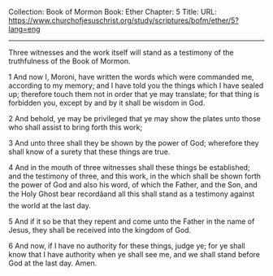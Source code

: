 Collection: Book of Mormon
Book: Ether
Chapter: 5
Title: 
URL: https://www.churchofjesuschrist.org/study/scriptures/bofm/ether/5?lang=eng

---

Three witnesses and the work itself will stand as a testimony of the truthfulness of the Book of Mormon.

1 And now I, Moroni, have written the words which were commanded me, according to my memory; and I have told you the things which I have sealed up; therefore touch them not in order that ye may translate; for that thing is forbidden you, except by and by it shall be wisdom in God.

2 And behold, ye may be privileged that ye may show the plates unto those who shall assist to bring forth this work;

3 And unto three shall they be shown by the power of God; wherefore they shall know of a surety that these things are true.

4 And in the mouth of three witnesses shall these things be established; and the testimony of three, and this work, in the which shall be shown forth the power of God and also his word, of which the Father, and the Son, and the Holy Ghost bear recordâand all this shall stand as a testimony against the world at the last day.

5 And if it so be that they repent and come unto the Father in the name of Jesus, they shall be received into the kingdom of God.

6 And now, if I have no authority for these things, judge ye; for ye shall know that I have authority when ye shall see me, and we shall stand before God at the last day. Amen.
